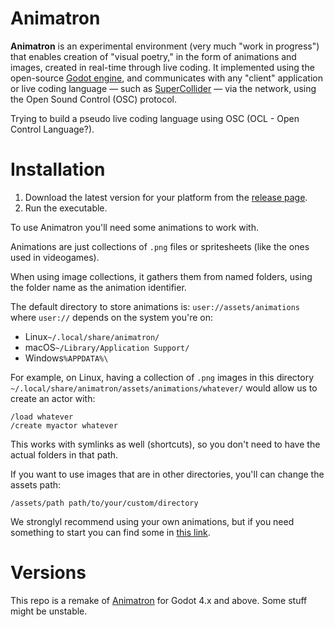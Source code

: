 # Animatron

**Animatron** is an experimental environment (very much "work in
progress") that enables creation of "visual poetry," in the form of
animations and images, created in real-time through live coding.  It
implemented using the open-source [Godot
engine](https://godotengine.org/), and communicates with any "client"
application or live coding language &mdash; such as
[SuperCollider](https://supercollider.github.io/) &mdash; via the
network, using the Open Sound Control (OSC) protocol.

Trying to build a pseudo live coding language using OSC (OCL - Open Control Language?).

# Installation

1. Download the latest version for your platform from the [release page](https://github.com/loopier/animatron/releases).
2. Run the executable.

To use Animatron you'll need some animations to work with.

Animations are just collections of `.png` files or spritesheets (like the ones used in videogames).

When using image collections, it gathers them from named folders, using the folder name as the animation identifier.

The default directory to store animations is: `user://assets/animations` where `user://` depends on the system you're on:

- Linux`~/.local/share/animatron/`
- macOS`~/Library/Application Support/`
- Windows`%APPDATA%\`

For example, on Linux, having a collection of `.png` images in this directory `~/.local/share/animatron/assets/animations/whatever/` would allow us to create an actor with:

```
/load whatever
/create myactor whatever
```

This works with symlinks as well (shortcuts), so you don't need to have the actual folders in that path.

If you want to use images that are in other directories, you'll can change the assets path:

``` animatron
/assets/path path/to/your/custom/directory
```

We stronglyl recommend using your own animations, but if you need something to start you can find some in [this link](https://my.hidrive.com/share/jzod7tz1uq).

# Versions

This repo is a remake of [Animatron](https://github.com/loopier/animatron-godot3) for Godot 4.x and above. Some stuff might be unstable.
